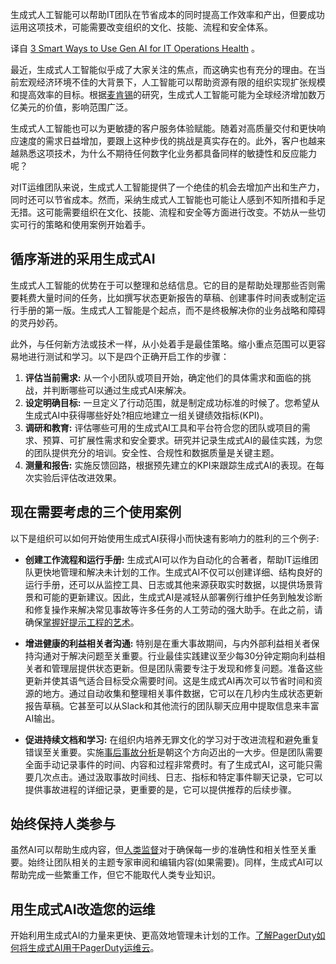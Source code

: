 <!-- 
# 运用生成式AI来提升IT运维的三个方法
https://cdn.thenewstack.io/media/2023/11/a95b57e4-genai-operations-1024x684.jpg
 -->

生成式人工智能可以帮助IT团队在节省成本的同时提高工作效率和产出，但要成功运用这项技术，可能需要改变组织的文化、技能、流程和安全体系。

译自 [3 Smart Ways to Use Gen AI for IT Operations Health](https://thenewstack.io/3-smart-ways-to-use-gen-ai-for-it-operations-health/) 。

最近，生成式人工智能似乎成了大家关注的焦点，而这确实也有充分的理由。在当前宏观经济环境不佳的大背景下，人工智能可以帮助资源有限的组织实现扩张规模和提高效率的目标。根据[麦肯锡](https://www.mckinsey.com/~/media/mckinsey/business%20functions/mckinsey%20digital/our%20insights/the%20economic%20potential%20of%20generative%20ai%20the%20next%20productivity%20frontier/the-economic-potential-of-generative-ai-the-next-productivity-frontier-vf.pdf)的研究，生成式人工智能可能为全球经济增加数万亿美元的价值，影响范围广泛。

生成式人工智能也可以为更敏捷的客户服务体验赋能。随着对高质量交付和更快响应速度的需求日益增加，要跟上这种步伐的挑战是真实存在的。此外，客户也越来越熟悉这项技术，为什么不期待任何数字化业务都具备同样的敏捷性和反应能力呢？

对IT运维团队来说，生成式人工智能提供了一个绝佳的机会去增加产出和生产力，同时还可以节省成本。然而，采纳生成式人工智能也可能让人感到不知所措和手足无措。这可能需要组织在文化、技能、流程和安全等方面进行改变。不妨从一些切实可行的策略和使用案例开始着手。

## 循序渐进的采用生成式AI

生成式人工智能的优势在于可以整理和总结信息。它的目的是帮助处理那些否则需要耗费大量时间的任务，比如撰写状态更新报告的草稿、创建事件时间表或制定运行手册的第一版。生成式人工智能是个起点，而不是终极解决你的业务战略和障碍的灵丹妙药。

此外，与任何新方法或技术一样，从小处着手是最佳策略。缩小重点范围可以更容易地进行测试和学习。以下是四个正确开启工作的步骤：

1. **评估当前需求:** 从一个小团队或项目开始，确定他们的具体需求和面临的挑战，并判断哪些可以通过生成式AI来解决。
2. **设定明确目标:** 一旦定义了行动范围，就是制定成功标准的时候了。您希望从生成式AI中获得哪些好处?相应地建立一组关键绩效指标(KPI)。
3. **调研和教育:** 评估哪些可用的生成式AI工具和平台符合您的团队或项目的需求、预算、可扩展性需求和安全要求。研究并记录生成式AI的最佳实践，为您的团队提供充分的培训。安全性、合规性和数据质量是关键主题。
4. **测量和报告:** 实施反馈回路，根据预先建立的KPI来跟踪生成式AI的表现。在每次实验后评估改进效果。

## 现在需要考虑的三个使用案例

以下是组织可以如何开始使用生成式AI获得小而快速有影响力的胜利的三个例子:

* **创建工作流程和运行手册:** 生成式AI可以作为自动化的合著者，帮助IT运维团队更快地管理和解决未计划的工作。生成式AI不仅可以创建详细、结构良好的运行手册，还可以从监控工具、日志或其他来源获取实时数据，以提供场景背景和可能的更新建议。因此，生成式AI是减轻从部署例行维护任务到触发诊断和修复操作来解决常见事故等许多任务的人工劳动的强大助手。在此之前，请确保[掌握好提示工程的艺术](https://thenewstack.io/llms-and-incident-response-it-starts-with-summarization/)。

* **增进健康的利益相关者沟通:** 特别是在重大事故期间，与内外部利益相关者保持沟通对于解决问题至关重要。行业最佳实践建议至少每30分钟定期向利益相关者和管理层提供状态更新。但是团队需要专注于发现和修复问题。准备这些更新并使其语气适合目标受众需要时间。这是生成式AI再次可以节省时间和资源的地方。通过自动收集和整理相关事件数据，它可以在几秒内生成状态更新报告草稿。它甚至可以从Slack和其他流行的团队聊天应用中提取信息来丰富AI输出。

* **促进持续文档和学习:** 在组织内培养无罪文化的学习对于改进流程和避免重复错误至关重要。实施[事后事故分析](https://thenewstack.io/how-pagerduty-developed-its-postmortem-best-practices/)是朝这个方向迈出的一大步。但是团队需要全面手动记录事件的时间、内容和过程非常费时。有了生成式AI，这可能只需要几次点击。通过汲取事故时间线、日志、指标和特定事件聊天记录，它可以提供事故进程的详细记录，更重要的是，它可以提供推荐的后续步骤。

## 始终保持人类参与

虽然AI可以帮助生成内容，但[人类监督](https://thenewstack.io/bridging-the-ai-human-divide-ai-as-your-operations-teammate/)对于确保每一步的准确性和相关性至关重要。始终让团队相关的主题专家审阅和编辑内容(如果需要)。同样，生成式AI可以帮助完成一些繁重工作，但它不能取代人类专业知识。

## 用生成式AI改造您的运维

开始利用生成式AI的力量来更快、更高效地管理未计划的工作。[了解PagerDuty如何将生成式AI用于PagerDuty运维云](https://www.pagerduty.com/platform/generative-ai/)。

